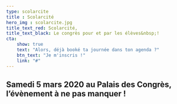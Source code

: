 ```yaml
---
type: scolarcite
title : Scolarcité
hero_img : scolarcite.jpg
title_text_red: Scolarcité,
title_text_black: Le congrès pour et par les élèves&nbsp;!
cta:
    show: true
    text: "Alors, déjà booké ta journée dans ton agenda ?"
    btn_text: "Je m'inscris !"
    link: "#"
---
```


<h2>Samedi 5 mars 2020 au Palais des Congrès,<br>
<span class="black">l’évènement à ne pas manquer !</span></h2>
